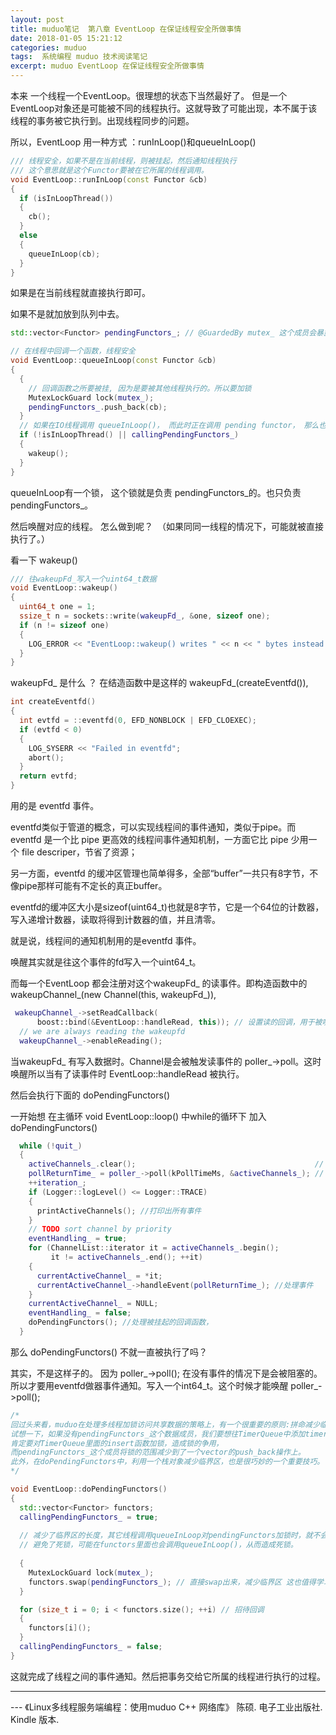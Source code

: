```yaml
---
layout: post
title: muduo笔记  第八章 EventLoop 在保证线程安全所做事情
date: 2018-01-05 15:21:12
categories: muduo
tags:  系统编程 muduo 技术阅读笔记 
excerpt: muduo EventLoop 在保证线程安全所做事情
---
```



本来 一个线程一个EventLoop。很理想的状态下当然最好了。
但是一个EventLoop对象还是可能被不同的线程执行。这就导致了可能出现，本不属于该线程的事务被它执行到。出现线程同步的问题。

所以，EventLoop 用一种方式 	：runInLoop()和queueInLoop()

```c++
/// 线程安全，如果不是在当前线程，则被挂起，然后通知线程执行
/// 这个意思就是这个Functor要被在它所属的线程调用。
void EventLoop::runInLoop(const Functor &cb)
{
  if (isInLoopThread())
  {
    cb();
  }
  else
  {
    queueInLoop(cb);
  }
}
```

如果是在当前线程就直接执行即可。

如果不是就加放到队列中去。

```c++
std::vector<Functor> pendingFunctors_; // @GuardedBy mutex_ 这个成员会暴露给其他线程所以要 mutex_做保护。

// 在线程中回调一个函数，线程安全
void EventLoop::queueInLoop(const Functor &cb)
{
  {
    // 回调函数之所要被挂, 因为是要被其他线程执行的。所以要加锁
    MutexLockGuard lock(mutex_); 
    pendingFunctors_.push_back(cb);
  }
  // 如果在IO线程调用 queueInLoop()， 而此时正在调用 pending functor， 那么也必须唤醒。
  if (!isInLoopThread() || callingPendingFunctors_) 
  {
    wakeup();
  }
}
```

queueInLoop有一个锁， 这个锁就是负责 pendingFunctors_的。也只负责pendingFunctors_。 

然后唤醒对应的线程。 怎么做到呢？　（如果同同一线程的情况下，可能就被直接执行了。）

看一下 wakeup()

```c++
/// 往wakeupFd_写入一个uint64_t数据
void EventLoop::wakeup()
{
  uint64_t one = 1;
  ssize_t n = sockets::write(wakeupFd_, &one, sizeof one);
  if (n != sizeof one)
  {
    LOG_ERROR << "EventLoop::wakeup() writes " << n << " bytes instead of 8";
  }
}
```

wakeupFd_ 是什么 ？  在结造函数中是这样的  wakeupFd_(createEventfd()),

```c++
int createEventfd()
{
  int evtfd = ::eventfd(0, EFD_NONBLOCK | EFD_CLOEXEC);
  if (evtfd < 0)
  {
    LOG_SYSERR << "Failed in eventfd";
    abort();
  }
  return evtfd;
}

```
用的是 eventfd 事件。

eventfd类似于管道的概念，可以实现线程间的事件通知，类似于pipe。而eventfd 是一个比 pipe 更高效的线程间事件通知机制，一方面它比 pipe 少用一个 file 
descriper，节省了资源；

另一方面，eventfd 的缓冲区管理也简单得多，全部“buffer”一共只有8字节，不像pipe那样可能有不定长的真正buffer。

eventfd的缓冲区大小是sizeof(uint64_t)也就是8字节，它是一个64位的计数器，写入递增计数器，读取将得到计数器的值，并且清零。

就是说，线程间的通知机制用的是eventfd 事件。

唤醒其实就是往这个事件的fd写入一个uint64_t。

而每一个EventLoop 都会注册对这个wakeupFd_ 的读事件。即构造函数中的 wakeupChannel_(new Channel(this, wakeupFd_)),

```c++
 wakeupChannel_->setReadCallback(
      boost::bind(&EventLoop::handleRead, this)); // 设置读的回调，用于被唤醒时
  // we are always reading the wakeupfd
  wakeupChannel_->enableReading();
```

当wakeupFd_ 有写入数据时。Channel是会被触发读事件的  poller_->poll。这时唤醒所以当有了读事件时 EventLoop::handleRead 被执行。

然后会执行下面的 doPendingFunctors()

一开始想 在主循环 void EventLoop::loop() 中while的循环下 加入 doPendingFunctors()

```c++
  while (!quit_)
  {
    activeChannels_.clear();                                        // 被触发的活跃事件
    pollReturnTime_ = poller_->poll(kPollTimeMs, &activeChannels_); // activeChannels返回激活的事件
    ++iteration_;
    if (Logger::logLevel() <= Logger::TRACE)
    {
      printActiveChannels(); //打印出所有事件
    }
    // TODO sort channel by priority
    eventHandling_ = true;
    for (ChannelList::iterator it = activeChannels_.begin();
         it != activeChannels_.end(); ++it)
    {
      currentActiveChannel_ = *it;
      currentActiveChannel_->handleEvent(pollReturnTime_); //处理事件
    }
    currentActiveChannel_ = NULL;
    eventHandling_ = false;
    doPendingFunctors(); //处理被挂起的回调函数，
  }
```

那么 doPendingFunctors() 不就一直被执行了吗？ 

其实，不是这样子的。 因为 poller_->poll(); 在没有事件的情况下是会被阻塞的。 所以才要用eventfd做器事件通知。写入一个int64_t。这个时候才能唤醒  poller_->poll(); 

```c++
/*
回过头来看，muduo在处理多线程加锁访问共享数据的策略上，有一个很重要的原则:拼命减少临界区的长度
试想一下，如果没有pendingFunctors_这个数据成员，我们要想往TimerQueue中添加timer，
肯定要对TimerQueue里面的insert函数加锁，造成锁的争用，
而pendingFunctors_这个成员将锁的范围减少到了一个vector的push_back操作上。
此外，在doPendingFunctors中，利用一个栈对象减少临界区，也是很巧妙的一个重要技巧。
*/

void EventLoop::doPendingFunctors()
{
  std::vector<Functor> functors;
  callingPendingFunctors_ = true;  
  
  // 减少了临界区的长度，其它线程调用queueInLoop对pendingFunctors加锁时，就不会被阻塞
  // 避免了死锁，可能在functors里面也会调用queueInLoop()，从而造成死锁。
   
  {
    MutexLockGuard lock(mutex_);
    functors.swap(pendingFunctors_); // 直接swap出来，减少临界区 这也值得学习的地方
  }

  for (size_t i = 0; i < functors.size(); ++i) // 招待回调
  {
    functors[i]();
  }
  callingPendingFunctors_ = false;
}
```

这就完成了线程之间的事件通知。然后把事务交给它所属的线程进行执行的过程。


---
 \--- 《Linux多线程服务端编程：使用muduo C++ 网络库》 陈硕. 电子工业出版社. Kindle 版本.






